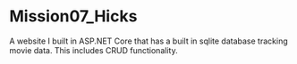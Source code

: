 # Mission07_Hicks
A website I built in ASP.NET Core that has a built in sqlite database tracking movie data. This includes CRUD functionality.
